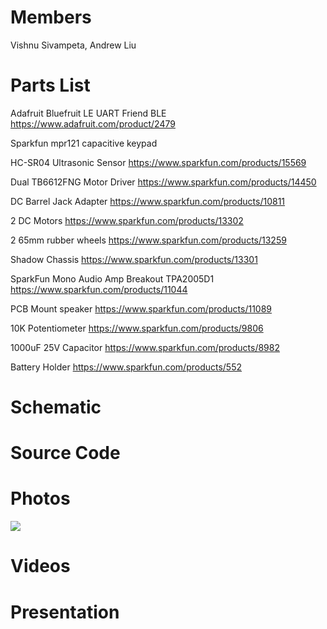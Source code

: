 # Members 
Vishnu Sivampeta, Andrew Liu

# Parts List
Adafruit Bluefruit LE UART Friend BLE https://www.adafruit.com/product/2479

Sparkfun mpr121 capacitive keypad

HC-SR04 Ultrasonic Sensor https://www.sparkfun.com/products/15569

Dual TB6612FNG Motor Driver https://www.sparkfun.com/products/14450

DC Barrel Jack Adapter https://www.sparkfun.com/products/10811

2 DC Motors https://www.sparkfun.com/products/13302

2 65mm rubber wheels https://www.sparkfun.com/products/13259

Shadow Chassis https://www.sparkfun.com/products/13301

SparkFun Mono Audio Amp Breakout TPA2005D1 https://www.sparkfun.com/products/11044

PCB Mount speaker https://www.sparkfun.com/products/11089

10K Potentiometer https://www.sparkfun.com/products/9806

1000uF 25V Capacitor https://www.sparkfun.com/products/8982

Battery Holder https://www.sparkfun.com/products/552

# Schematic

# Source Code

# Photos
![](https://drive.google.com/file/d/1lxhzMqgAI-F1FDUB7bZzO3_EMm682L4M/view?usp=sharing)

# Videos

# Presentation

